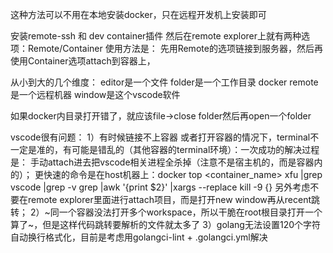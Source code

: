 这种方法可以不用在本地安装docker，只在远程开发机上安装即可

安装remote-ssh 和 dev container插件
然后在remote explorer上就有两种选项：Remote/Container
使用方法是：
先用Remote的选项链接到服务器，然后再使用Container选项attach到容器上，

从小到大的几个维度：
editor是一个文件
folder是一个工作目录
docker
remote是一个远程机器
window是这个vscode软件

如果docker内目录打开错了，就应该file->close folder然后再open一个folder

vscode很有问题：
1）有时候链接不上容器 或者打开容器的情况下，terminal不一定是准的，有可能是错乱的（其他容器的terminal环境）：一次成功的解决过程是：
手动attach进去把vscode相关进程全杀掉（注意不是宿主机的，而是容器内的）；
更快速的命令是在host机器上：docker top <container_name> xfu |grep vscode |grep -v grep |awk '{print $2}' |xargs --replace kill -9 {}
另外考虑不要在remote explorer里面进行attach项目，而是打开new window再从recent跳转；
2）~同一个容器没法打开多个workspace，所以干脆在root根目录打开一个算了~，但是这样代码跳转要解析的文件就太多了
3）golang无法设置120个字符自动换行格式化，目前是考虑用golangci-lint + .golangci.yml解决